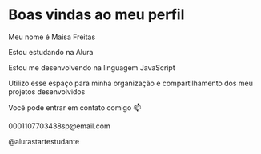 <h1>Boas vindas ao meu perfil</h1> 

<p>Meu nome é Maisa Freitas</p>
<p>Estou estudando na Alura</p>
<p>Estou me desenvolvendo na linguagem JavaScript</p>
<p>Utilizo esse espaço para minha organização e compartilhamento dos meu projetos desenvolvidos</p>
<p>Você pode entrar em contato comigo 📫</p>
0001107703438sp@email.com

@alurastartestudante
